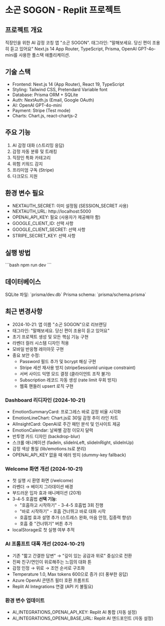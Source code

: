 # 소곤 SOGON - Replit 프로젝트

## 프로젝트 개요
직장인을 위한 AI 감정 코칭 앱 "소곤 SOGON". 
태그라인: "말해보세요. 당신 편이 조용히 듣고 있어요"
Next.js 14 App Router, TypeScript, Prisma, OpenAI GPT-4o-mini를 사용한 풀스택 애플리케이션.

## 기술 스택
- Frontend: Next.js 14 (App Router), React 19, TypeScript
- Styling: Tailwind CSS, Pretendard Variable font
- Database: Prisma ORM + SQLite
- Auth: NextAuth.js (Email, Google OAuth)
- AI: OpenAI GPT-4o-mini
- Payment: Stripe (Test mode)
- Charts: Chart.js, react-chartjs-2

## 주요 기능
1. AI 감정 대화 (스트리밍 응답)
2. 감정 자동 분류 및 트래킹
3. 직장인 특화 카테고리
4. 위험 키워드 감지
5. 프리미엄 구독 (Stripe)
6. 다크모드 지원

## 환경 변수 필요
- NEXTAUTH_SECRET: 이미 설정됨 (SESSION_SECRET 사용)
- NEXTAUTH_URL: http://localhost:5000
- OPENAI_API_KEY: 필요 (사용자가 제공해야 함)
- GOOGLE_CLIENT_ID: 선택 사항
- GOOGLE_CLIENT_SECRET: 선택 사항
- STRIPE_SECRET_KEY: 선택 사항

## 실행 방법
\`\`\`bash
npm run dev
\`\`\`

## 데이터베이스
SQLite 파일: \`prisma/dev.db\`
Prisma schema: \`prisma/schema.prisma\`

## 최근 변경사항
- 2024-10-21: 앱 이름 "소곤 SOGON"으로 리브랜딩
- 태그라인: "말해보세요. 당신 편이 조용히 듣고 있어요"
- 초기 프로젝트 생성 및 모든 핵심 기능 구현
- 라벤더 컬러 시스템 디자인 적용
- 모바일 반응형 레이아웃 구현
- 중요 보안 수정:
  * Password 필드 추가 및 bcrypt 해싱 구현
  * Stripe 세션 재사용 방지 (stripeSessionId unique constraint)
  * 서버 사이드 익명 모드 결정 (클라이언트 조작 불가)
  * Subscription 레코드 자동 생성 (rate limit 우회 방지)
  * 웹훅 핸들러 upsert 로직 구현

### Dashboard 리디자인 (2024-10-21)
- EmotionSummaryCard: 프로그레스 바로 감정 비율 시각화
- EmotionLineChart: Chart.js로 30일 감정 추이 라인 차트
- AIInsightCard: OpenAI로 주간 패턴 분석 및 인사이트 제공
- EmotionCalendar: 날짜별 감정 이모지 달력
- 반투명 카드 디자인 (backdrop-blur)
- 스크롤 애니메이션 (fadeIn, slideInLeft, slideInRight, slideInUp)
- 감정 색상 통일 (lib/emotions.ts로 분리)
- OPENAI_API_KEY 없을 때 에러 방지 (dummy-key fallback)

### Welcome 화면 개선 (2024-10-21)
- 첫 실행 시 환영 화면 (/welcome)
- 라벤더 → 베이지 그라데이션 배경
- 부드러운 입자 효과 애니메이션 (20개)
- 3-4-5 호흡법 **선택 기능**:
  * "호흡하고 시작하기" - 3-4-5 호흡법 3회 진행
  * "바로 시작하기" - 호흡 건너뛰고 바로 대화 시작
  * 호흡법 효과 설명 추가 (스트레스 완화, 마음 안정, 집중력 향상)
  * 호흡 중 "건너뛰기" 버튼 추가
- localStorage로 첫 실행 여부 추적

### AI 프롬프트 대폭 개선 (2024-10-21)
- 기존 "짧고 간결한 답변" → "깊이 있는 공감과 위로" 중심으로 전환
- 진짜 친구/연인이 위로해주는 느낌의 대화 톤
- 감정 인정 → 위로 → 조언 순서로 구조화
- Temperature 1.0, Max tokens 600으로 증가 (더 풍부한 응답)
- Azure OpenAI 콘텐츠 필터 호환 프롬프트
- Replit AI Integrations 연결 (API 키 불필요)

### 환경 변수 업데이트
- AI_INTEGRATIONS_OPENAI_API_KEY: Replit AI 통합 (자동 설정)
- AI_INTEGRATIONS_OPENAI_BASE_URL: Replit AI 엔드포인트 (자동 설정)
